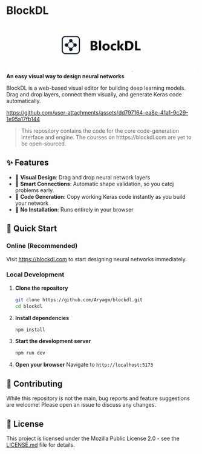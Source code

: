 # BlockDL

![](banner.png)
**An easy visual way to design neural networks**

BlockDL is a web-based visual editor for building deep learning models. Drag and drop layers, connect them visually, and generate Keras code automatically.

https://github.com/user-attachments/assets/dd797164-ea8e-41a1-9c29-1e95a17fb144


> This repository contains the code for the core code-generation interface and engine. The courses on htttps://blockdl.com are yet to be open-sourced.

## ✨ Features

- 🎨 **Visual Design**: Drag and drop neural network layers
- 🔗 **Smart Connections**: Automatic shape validation, so you catcj problems early.
- 🐍 **Code Generation**: Copy working Keras code instantly as you build your network
- 🚀 **No Installation**: Runs entirely in your browser

## 🚀 Quick Start

### Online (Recommended)
Visit https://blockdl.com to start designing neural networks immediately.

### Local Development

1. **Clone the repository**
   ```bash
   git clone https://github.com/Aryagm/blockdl.git
   cd blockdl
   ```

2. **Install dependencies**
   ```bash
   npm install
   ```

3. **Start the development server**
   ```bash
   npm run dev
   ```

4. **Open your browser**
   Navigate to `http://localhost:5173`


## 🤝 Contributing

While this repository is not the main, bug reports and feature suggestions are welcome! Please open an issue to discuss any changes.

## 📄 License

This project is licensed under the Mozilla Public License 2.0 - see the [LICENSE.md](LICENSE.md) file for details.
